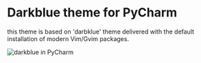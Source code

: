 Darkblue theme for PyCharm
==========================

this theme is based on 'darbklue' theme delivered with the default installation of modern Vim/Gvim packages.

![darkblue in PyCharm](https://raw.github.com/MaciekTalaska/darkblue_theme_for_pycharm/master/darkblue_for_pycharm.png)
